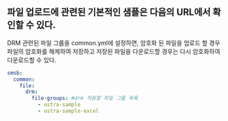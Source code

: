 파일 업로드에 관련된 기본적인 샘플은 다음의 URL에서 확인할 수 있다.
- 

DRM 관련된 파일 그룹을 common.yml에 설정하면, 암호화 된 파일을 업로드 할 경우 파일의 암호화를 해제하여 저장하고 저장된 파일을 다운로드할 경우는 다시 암호화하여 다운로드할 수 있다.

```yaml
smsb:
  common:
    file:
      drm:
        file-groups: #drm 적용할 파일 그룹 목록
          - ustra-sample
          - ustra-sample-excel
```
